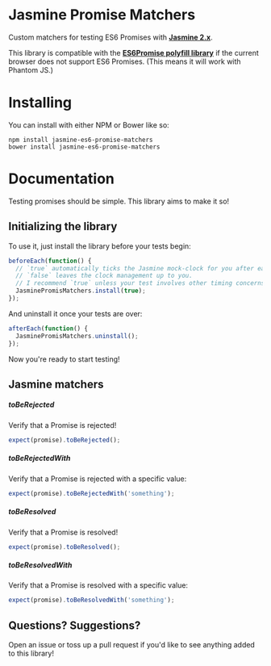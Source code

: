 Jasmine Promise Matchers
================

Custom matchers for testing ES6 Promises with **[Jasmine 2.x](http://jasmine.github.io/)**.

This library is compatible with the **[ES6Promise polyfill library](https://github.com/jakearchibald/es6-promise)** if the current browser does not support ES6 Promises. (This means it will work with Phantom JS.)

# Installing

You can install with either NPM or Bower like so:

```shell
npm install jasmine-es6-promise-matchers
bower install jasmine-es6-promise-matchers
```

# Documentation

Testing promises should be simple. This library aims to make it so!

## Initializing the library

To use it, just install the library before your tests begin:

```js
beforeEach(function() {
  // `true` automatically ticks the Jasmine mock-clock for you after each assert.
  // `false` leaves the clock management up to you.
  // I recommend `true` unless your test involves other timing concerns.
  JasminePromisMatchers.install(true);
});
```

And uninstall it once your tests are over:

```js
afterEach(function() {
  JasminePromisMatchers.uninstall();
});
```

Now you're ready to start testing!

## Jasmine matchers

##### toBeRejected
Verify that a Promise is rejected!

```js
expect(promise).toBeRejected();
```

##### toBeRejectedWith
Verify that a Promise is rejected with a specific value:

```js
expect(promise).toBeRejectedWith('something');
```

##### toBeResolved
Verify that a Promise is resolved!

```js
expect(promise).toBeResolved();
```

##### toBeResolvedWith
Verify that a Promise is resolved with a specific value:

```js
expect(promise).toBeResolvedWith('something');
```

## Questions? Suggestions?

Open an issue or toss up a pull request if you'd like to see anything added to this library!